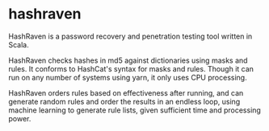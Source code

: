 # hashraven
HashRaven is a password recovery and penetration testing tool written in Scala.

HashRaven checks hashes in md5 against dictionaries using masks and rules.  It conforms to HashCat's syntax for masks and rules.  Though it can run on any number of systems using yarn, it only uses CPU processing.

HashRaven orders rules based on effectiveness after running, and can generate random rules and order the results in an endless loop, using machine learning to generate rule lists, given sufficient time and processing power.
